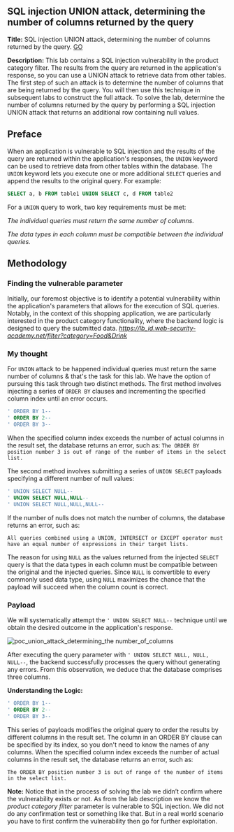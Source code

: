 ## SQL injection UNION attack, determining the number of columns returned by the query
**Title:** SQL injection UNION attack, determining the number of columns returned by the query. [GO](https://portswigger.net/web-security/sql-injection/union-attacks/lab-determine-number-of-columns)

**Description:** This lab contains a SQL injection vulnerability in the product category filter. The results from the query are returned in the application's response, so you can use a UNION attack to retrieve data from other tables. The first step of such an attack is to determine the number of columns that are being returned by the query. You will then use this technique in subsequent labs to construct the full attack. To solve the lab, determine the number of columns returned by the query by performing a SQL injection UNION attack that returns an additional row containing null values.

## Preface
When an application is vulnerable to SQL injection and the results of the query are returned within the application's responses, the `UNION` keyword can be used to retrieve data from other tables within the database. The  `UNION`  keyword lets you execute one or more additional  `SELECT`  queries and append the results to the original query. For example:
```sql
SELECT a, b FROM table1 UNION SELECT c, d FROM table2
```
For a  `UNION`  query to work, two key requirements must be met:

_The individual queries must return the same number of columns._
 
_The data types in each column must be compatible between the individual queries._

## Methodology

### Finding the vulnerable parameter
Initially, our foremost objective is to identify a potential vulnerability within the application's parameters that allows for the execution of SQL queries. Notably, in the context of this shopping application, we are particularly interested in the product category functionality, where the backend logic is designed to query the submitted data.
_https://lb_id.web-security-academy.net/filter?category=Food&Drink_
### My thought
For `UNION` attack to be happened  individual queries must return the same number of columns & that's the task for this lab. 
We have the option of pursuing this task through two distinct methods. The first method involves injecting a series of `ORDER BY` clauses and incrementing the specified column index until an error occurs.
```sql
' ORDER BY 1--
' ORDER BY 2-- 
' ORDER BY 3--
```
When the specified column index exceeds the number of actual columns in the result set, the database returns an error, such as:
`The ORDER BY position number 3 is out of range of the number of items in the select list.`

The second method involves submitting a series of  `UNION SELECT`  payloads specifying a different number of null values:
```sql
' UNION SELECT NULL-- 
' UNION SELECT NULL,NULL--
' UNION SELECT NULL,NULL,NULL--
```
If the number of nulls does not match the number of columns, the database returns an error, such as:

`All queries combined using a UNION, INTERSECT or EXCEPT operator must have an equal number of expressions in their target lists.`

The reason for using  `NULL`  as the values returned from the injected  `SELECT`  query is that the data types in each column must be compatible between the original and the injected queries. Since  `NULL`  is convertible to every commonly used data type, using  `NULL`  maximizes the chance that the payload will succeed when the column count is correct.

### Payload
We will systematically attempt the `' UNION SELECT NULL--` technique until we obtain the desired outcome in the application's response.

![poc_union_attack_determining_the number_of_columns](../images/union_attack_determining_the_number_of_columns.png=250x250)

After executing the query parameter with `' UNION SELECT NULL, NULL, NULL--`, the backend successfully processes the query without generating any errors. From this observation, we deduce that the database comprises three columns.

**Understanding the Logic:**
```sql
' ORDER BY 1--
' ORDER BY 2-- 
' ORDER BY 3--
```
This series of payloads modifies the original query to order the results by different columns in the result set. The column in an ORDER BY clause can be specified by its index, so you don't need to know the names of any columns. When the specified column index exceeds the number of actual columns in the result set, the database returns an error, such as:

`The ORDER BY position number 3 is out of range of the number of items in the select list.`

 **Note:**
Notice that in the process of solving the lab we didn’t confirm where the vulnerability exists or not. As from the lab description we know the _product category filter_ parameter is vulnerable to SQL injection. We did not do any confirmation test or something like that. But in a real world scenario you have to first confirm the vulnerability then go for further exploitation.
